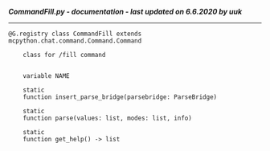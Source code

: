 ***CommandFill.py - documentation - last updated on 6.6.2020 by uuk***
___

    @G.registry class CommandFill extends mcpython.chat.command.Command.Command
        
        class for /fill command


        variable NAME

        static
        function insert_parse_bridge(parsebridge: ParseBridge)

        static
        function parse(values: list, modes: list, info)

        static
        function get_help() -> list